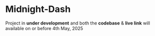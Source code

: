 # Midnight-Dash

Project in **under development** and both the **codebase** & **live link** will available on or before 4th May, 2025
